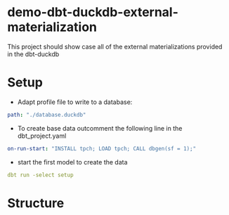 # demo-dbt-duckdb-external-materialization
This project should show case all of the external materializations provided in the dbt-duckdb 

# Setup 
- Adapt profile file to write to a database:
```yaml
path: "./database.duckdb"
```

- To create base data outcomment the following line in the dbt_project.yaml
```yaml
on-run-start: "INSTALL tpch; LOAD tpch; CALL dbgen(sf = 1);"
```

- start the first model to create the data 
```yaml
dbt run -select setup
```
# Structure 